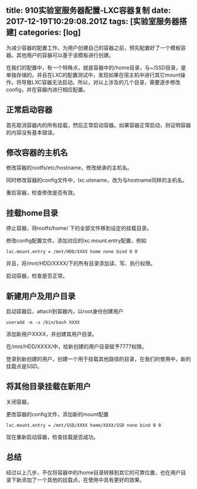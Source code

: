 title: 910实验室服务器配置-LXC容器复制
date: 2017-12-19T10:29:08.201Z
tags: [实验室服务器搭建]
categories: [log]
---
为减少容器的配置工作，为用户创建自己的容器之前，预先配置好了一个模板容器。其他用户的容器可以基于该模板进行创建。

在我们的配置中，有一个特殊点，就是容器中的/home目录，与~/SSD目录，是单独存储的。并且在LXC的配置测试中，发现如果在宿主机中进行其它mount操作，将导致LXC容器无法启动。所以，对以上涉及的几个目录，需要逐步修改config，并在容器内进行相应配置。

<!-- more -->

## 正常启动容器
首先取消容器内的所有挂载，然后正常启动容器。如果容器正常启动，则证明容器的内容没有基本错误。

## 修改容器的主机名
修改容器的rootfs/etc/hostname，修改继承的主机名。

同时修改容器的config文件中，lxc.utsname，改为与hostname同样的主机名。

重启容器，检查修改是否有效。

## 挂载home目录
停止容器，将rootfs/home/ 下的全部文件移到设定的挂载目录。

修改config配置文件，添加对应的lxc.mount.entry配置，例如
```
lxc.mount.entry = /mnt/HDD/XXXX home none bind 0 0
```

并且，将/mnt/HDD/XXXX/下的所有目录添加读、写、执行权限。

启动容器，检查是否正常。

## 新建用户及用户目录
启动容器后，attach到容器内，以root身份创建用户
```
useradd -m -s /bin/bash XXXX
```
添加新用户XXXX，并创建其用户目录。

在/mnt/HDD/XXXX/中，给新创建的用户目录赋予7777权限。

登录到新创建的用户，创建一个用于挂载其他路径的目录，在我们的使用中，新的挂载点是SSD。

## 将其他目录挂载在新用户
关闭容器。

更改容器的config文件，添加新的mount配置
```
lxc.mount.entry = /mnt/SSD/XXXX home/XXXX/SSD none bind 0 0
```

现在重新启动容器，检查挂载是否成功。

## 总结
经过以上几步，不仅将容器中的/home目录转移到其它的可靠位置，也在用户目录下新添加了一个其他的挂载点，在使用中具有更好的效果。